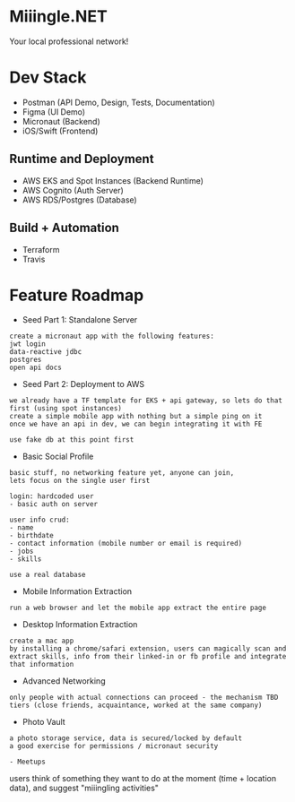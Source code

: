 # Miiingle.NET
Your local professional network!

# Dev Stack
- Postman (API Demo, Design, Tests, Documentation)
- Figma (UI Demo)
- Micronaut (Backend)
- iOS/Swift (Frontend)

## Runtime and Deployment
- AWS EKS and Spot Instances (Backend Runtime)
- AWS Cognito (Auth Server)
- AWS RDS/Postgres (Database)

## Build + Automation
- Terraform
- Travis

# Feature Roadmap
- Seed Part 1: Standalone Server
```
create a micronaut app with the following features:
jwt login
data-reactive jdbc
postgres
open api docs
```
- Seed Part 2: Deployment to AWS
```
we already have a TF template for EKS + api gateway, so lets do that first (using spot instances)
create a simple mobile app with nothing but a simple ping on it
once we have an api in dev, we can begin integrating it with FE

use fake db at this point first
```
- Basic Social Profile
```
basic stuff, no networking feature yet, anyone can join, 
lets focus on the single user first

login: hardcoded user
- basic auth on server

user info crud:
- name
- birthdate
- contact information (mobile number or email is required)
- jobs
- skills

use a real database
```
- Mobile Information Extraction
```
run a web browser and let the mobile app extract the entire page
```
- Desktop Information Extraction
```
create a mac app
by installing a chrome/safari extension, users can magically scan and extract skills, info from their linked-in or fb profile and integrate that information
```
- Advanced Networking
```
only people with actual connections can proceed - the mechanism TBD
tiers (close friends, acquaintance, worked at the same company)
```
- Photo Vault
```
a photo storage service, data is secured/locked by default
a good exercise for permissions / micronaut security
```
```
- Meetups
```
users think of something they want to do at the moment (time + location data), and suggest "miiingling activities"
```

